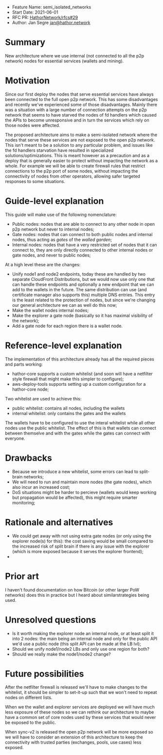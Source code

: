 - Feature Name: semi_isolated_networks
- Start Date: 2021-06-01
- RFC PR: [HathorNetwork/rfcs#29](https://github.com/HathorNetwork/rfcs/pull/29)
- Author: Jan Segre <jan@hathor.network>

# Summary
[summary]: #summary

New architecture where we use internal (not connected to all the p2p network) nodes for essential services (wallets and mining).

# Motivation
[motivation]: #motivation

Since our first deploy the nodes that serve essential services have always been connected to the full open p2p network. This has some disadvantages and recently we've experienced some of those disadvantages. Mainly there was a situation with a large number of connection attempts on the p2p network that seems to have starved the nodes of fd handlers which caused the APIs to become unresponsive and in turn the services which rely on those nodes were affected.

The proposed architecture aims to make a semi-isolated network where the nodes that serve these services are not exposed to the open p2p network. This isn't meant to be a solution to any particular problem, and issues like the fd handlers starvation have resulted in specialized solutions/optimizations. This is meant however as a precaution and as a deploy that is generally easier to protect without impacting the network as a whole. For example we will be able to create firewall rules that restrict connections to the p2p port of some nodes, without impacting the connectivity of nodes from other operators, allowing safer targeted responses to some situations.

# Guide-level explanation
[guide-level-explanation]: #guide-level-explanation

This guide will make use of the following nomenclature:

- Public nodes: nodes that are able to connect to any other node in open p2p network but never to internal nodes;
- Gate nodes: nodes that can connect to both public nodes and internal nodes, thus acting as _gates_ of the _walled garden_;
- Internal nodes: nodes that have a very restricted set of nodes that it can connect to, they are only directly connected to other internal nodes or gate nodes, and never to public nodes;

At a high level these are the changes:

- Unify node1 and node2 endpoints, today these are handled by two separate CloudFront Distributions, but we would now use only one that can handle these endpoints and optionally a new endpoint that we can add to the wallets in the future. The same distribution can use (and certificate manager also supports this) multiple DNS entries. This entry is the least related to the protection of nodes, but since we're changing our general architecture we can as well do this now;
- Make the wallet nodes internal nodes;
- Make the explorer a gate node (basically so it has maximal visibility of the network);
- Add a gate node for each region there is a wallet node.

# Reference-level explanation
[reference-level-explanation]: #reference-level-explanation

The implementation of this architecture already has all the required pieces and parts working:

- hathor-core supports a custom whitelist (and soon will have a netfilter style firewall that might make this simpler to configure);
- aws-deploy-tools supports setting up a custom configuration for a hathor-core node;

Two whitelist are used to achieve this:

- public whitelist: contains all nodes, including the wallets
- internal whitelist: only contains the gates and the wallets

The wallets have to be configured to use the interal whitelist while all other nodes use the public whitelist. The effect of this is that wallets can connect between themselve and with the gates while the gates can connect with everyone.

# Drawbacks
[drawbacks]: #drawbacks

- Because we introduce a new whitelist, some errors can lead to split-brain networks;
- We will need to run and maintain more nodes (the gate nodes), which also incur an increased cost;
- DoS situations might be harder to percieve (wallets would keep working but propagation would be affected), this might require smarter monitoring;

# Rationale and alternatives
[rationale-and-alternatives]: #rationale-and-alternatives

- We could get away with not using extra gate nodes (or only using the explorer node(s) for this): the cost saving would be small compared to the increased risk of split brain if there is any issue with the explorer (which is more exposed because it serves the explorer frontend);
-

# Prior art
[prior-art]: #prior-art

I haven't found documentation on how Bitcoin (or other larger PoW networks) does this in practice but I heard about similarstrategies being used.

# Unresolved questions
[unresolved-questions]: #unresolved-questions

- Is it worth making the explorer node an internal node, or at least split it into 2 nodes: the main being an internal node and only for the public API we'd use a public node (this split API can be made at the LB lvl);
- Should we unify node1/node2 LBs and only use one region for both?
- Should we really make the node1/node2 change?

# Future possibilities
[future-possibilities]: #future-possibilities

After the netfilter firewall is released we'll have to make changes to the whitelist, it should be simpler to set-it-up such that we won't need to repeat nodes on different lists.

When we the wallet and explorer services are deployed we will have much less exposure of these nodes so we can rethink our architecture to maybe have a common set of core nodes used by these services that would never be exposed to the public.

When sync-v2 is released the open p2p network will be more exposed so we will have to consider an extension of this architecture to keep the connectivity with trusted parties (exchanges, pools, use cases) less exposed.
